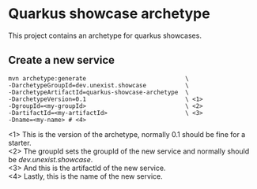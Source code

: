 Quarkus showcase archetype
====
This project contains an archetype for quarkus showcases.

Create a new service
----
```shell
mvn archetype:generate                            \
-DarchetypeGroupId=dev.unexist.showcase           \
-DarchetypeArtifactId=quarkus-showcase-archetype  \
-DarchetypeVersion=0.1                            \ <1>
-DgroupId=<my-groupId>                            \ <2>
-DartifactId=<my-artifactId>                      \ <3>
-Dname=<my-name> # <4>
```

<1> This is the version of the archetype, normally 0.1 should be fine for a starter. \
<2> The groupId sets the groupId of the new service and normally should be *dev.unexist.showcase*. \
<3> And this is the artifactId of the new service.  \
<4> Lastly, this is the name of the new service.